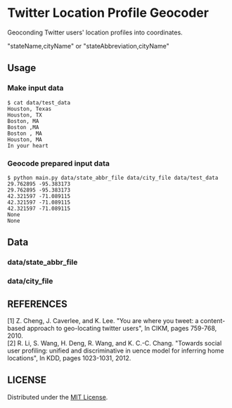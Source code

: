 Twitter Location Profile Geocoder
======================
Geoconding Twitter users' location profiles into coordinates.

"stateName,cityName" or "stateAbbreviation,cityName"

Usage
------
### Make input data ###
    $ cat data/test_data
    Houston, Texas
    Houston, TX
    Boston, MA
    Boston ,MA
    Boston , MA
    Houston, MA
    In your heart

### Geocode prepared input data ###
    $ python main.py data/state_abbr_file data/city_file data/test_data
    29.762895 -95.383173
    29.762895 -95.383173
    42.321597 -71.089115
    42.321597 -71.089115
    42.321597 -71.089115
    None
    None

Data
------
### data/state_abbr_file ###


### data/city_file ###
 

REFERENCES
----------
[1] Z. Cheng, J. Caverlee, and K. Lee. "You are where you tweet: a content-based approach to geo-locating twitter users", In CIKM, pages 759-768, 2010.  
[2] R. Li, S. Wang, H. Deng, R. Wang, and K. C.-C. Chang. "Towards social user profiling: unified and discriminative in uence model for inferring home locations", In KDD, pages 1023-1031, 2012.

LICENSE
-------
Distributed under the [MIT License][mit].
 
[MIT]: http://www.opensource.org/licenses/mit-license.php
